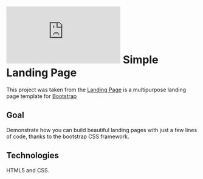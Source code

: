 # ![alt text](https://assets.breatheco.de/apis/img/images.php?blob&random&cat=icon&tags=breathecode,32)  Simple Landing Page

This project was taken from the [Landing Page](https://startbootstrap.com/template-overviews/landing-page/) is a multipurpose landing page template for [Bootstrap](https://getbootstrap.com/)

## Goal

Demonstrate how you can build beautiful landing pages with just a few lines of code, thanks to the
bootstrap CSS framework.

## Technologies

HTML5 and CSS.